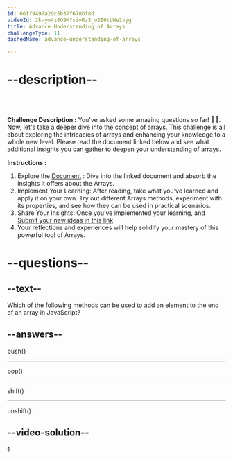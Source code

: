 ```yaml
---
id: 66ff9497a20c5b37f678bf8d
videoId: 2k-ym4z8Q9M?si=RzS_o2I6tbWe2vyg
title: Advance Understanding of Arrays
challengeType: 11
dashedName: advance-understanding-of-arrays

---
```


# --description--

<br>
<br>

**Challenge Description :** 
You've asked some amazing questions so far! 👏👏. Now, let's take a deeper dive into the concept of arrays. This challenge is all about exploring the intricacies of arrays and enhancing your knowledge to a whole new level. Please read the document linked below and see what additional insights you can gather to deepen your understanding of arrays.

**Instructions :**

1. Explore the <span style="color:blue;">[Document](https://docs.google.com/document/d/1k9BWRBWBUiNjUnZ_5jEz4MaGJ4dz53xQ6ApszhJd0RI/edit)</span> : Dive into the linked document and absorb the insights it offers about the Arrays.
2. Implement Your Learning: After reading, take what you’ve learned and apply it on your own. Try out different Arrays methods, experiment with its properties, and see how they can be used in practical scenarios.
3. Share Your Insights: Once you’ve implemented your learning, and <span style="color:blue;">[Submit your new ideas in this link](https://forms.gle/29q9d8LJqMwbcyzV9)</span>
4. Your reflections and experiences will help solidify your mastery of this powerful tool of Arrays.

# --questions--

## --text--

Which of the following methods can be used to add an element to the end of an array in JavaScript?

## --answers--

push()

---

pop()

---

shift()

---

unshift()


## --video-solution--

1
